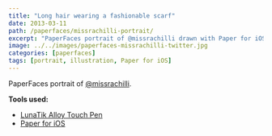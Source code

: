 ```yaml
---
title: "Long hair wearing a fashionable scarf"
date: 2013-03-11
path: /paperfaces/missrachilli-portrait/
excerpt: "PaperFaces portrait of @missrachilli drawn with Paper for iOS on an iPad."
image: ../../images/paperfaces-missrachilli-twitter.jpg
categories: [paperfaces]
tags: [portrait, illustration, Paper for iOS]
---
```


PaperFaces portrait of [@missrachilli](https://twitter.com/missrachilli).

**Tools used:**

- [LunaTik Alloy Touch Pen](https://www.amazon.com/gp/product/B00821TR7G/ref=as_li_ss_tl?ie=UTF8&tag=mademist-20&linkCode=as2&camp=1789&creative=390957&creativeASIN=B00821TR7G)
- [Paper for iOS](https://paper.bywetransfer.com/)
